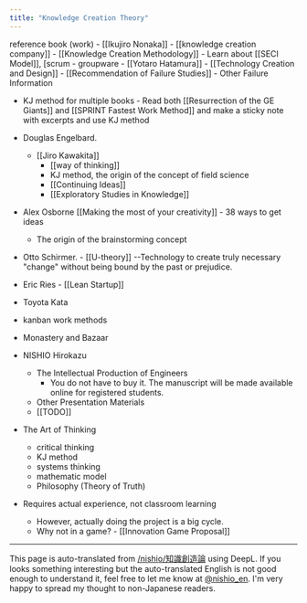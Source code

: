 ```yaml
---
title: "Knowledge Creation Theory"
---
```


reference book (work)
    - [[Ikujiro Nonaka]]
        - [[knowledge creation company]]
        - [[Knowledge Creation Methodology]]
        - Learn about [[SECI Model]], [scrum
    - groupware
    - [[Yotaro Hatamura]]
        - [[Technology Creation and Design]]
        - [[Recommendation of Failure Studies]]
        - Other Failure Information
- KJ method for multiple books
        - Read both [[Resurrection of the GE Giants]] and [[SPRINT Fastest Work Method]] and make a sticky note with excerpts and use KJ method
- Douglas Engelbard.
    - [[Jiro Kawakita]]
        - [[way of thinking]]
        - KJ method, the origin of the concept of field science
        - [[Continuing Ideas]]
        - [[Exploratory Studies in Knowledge]]
- Alex Osborne [[Making the most of your creativity]] - 38 ways to get ideas
    - The origin of the brainstorming concept
- Otto Schirmer.
        - [[U-theory]] --Technology to create truly necessary "change" without being bound by the past or prejudice.
- Eric Ries
        - [[Lean Startup]]
- Toyota Kata
- kanban work methods
- Monastery and Bazaar
- NISHIO Hirokazu
    - The Intellectual Production of Engineers
        - You do not have to buy it. The manuscript will be made available online for registered students.
    - Other Presentation Materials
    - [[TODO]]


- The Art of Thinking
    - critical thinking
    - KJ method
    - systems thinking
    - mathematic model
    - Philosophy (Theory of Truth)

- Requires actual experience, not classroom learning
    - However, actually doing the project is a big cycle.
    - Why not in a game?
            - [[Innovation Game Proposal]]
---
This page is auto-translated from [/nishio/知識創造論](https://scrapbox.io/nishio/知識創造論) using DeepL. If you looks something interesting but the auto-translated English is not good enough to understand it, feel free to let me know at [@nishio_en](https://twitter.com/nishio_en). I'm very happy to spread my thought to non-Japanese readers.